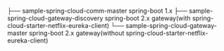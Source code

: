 ├── sample-spring-cloud-comm-master          spring-boot 1.x 
├── sample-spring-cloud-gateway-discovery    spring-boot 2.x gateway(with spring-cloud-starter-netflix-eureka-client)
└── sample-spring-cloud-gateway-master       spring-boot 2.x gateway(without spring-cloud-starter-netflix-eureka-client)
